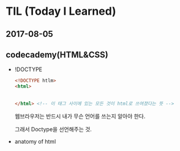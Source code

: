 # TIL (Today I Learned)

## 2017-08-05

## codecademy(HTML&CSS)

* !DOCTYPE

  ```html
  <!DOCTYPE htlm>
  <html> 
    
    
  </html> <!-- 이 태그 사이에 있는 모든 것이 html로 쓰여졌다는 뜻 -->

  ```

  웹브라우저는 반드시 내가 무슨 언어를 쓰는지 알아야 한다.

  그래서  Doctype을 선언해주는 것.

* anatomy of html

  ​